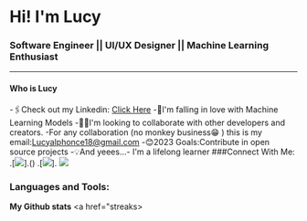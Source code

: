 # Hi! I'm Lucy 
### Software Engineer || UI/UX Designer || Machine Learning Enthusiast

------------

#### Who is Lucy

-🖇️Check out my Linkedin: [Click Here](https://www.linkedin.com/in/lucy-alphonce-480a5a205/)
-💜I'm falling in love with Machine Learning Models
-🤝🏽I'm looking to collaborate with other developers and creators.
-For any collaboration (no monkey business😁 ) this is my email:Lucyalphonce18@gmail.com
-😊2023 Goals:Contribute in open source projects
-💡And yeees...- I'm a lifelong learner
###Connect With Me:
.[<img src="https://img.icons8.com/icons8.com/ios/50/000000/youtube-play--V2.png"/>].()
.[<img src="https://img.icons8.com/fluency/48/000000/Linkedin.png"/>].
<img src="https://img.icons8.com/color/48/000000/instagram-new--v1.png"/>


###  Languages and Tools:
<b>My Github stats</b>
<a href="streaks>
         
         
         
